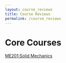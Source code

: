 ```yaml
---
layout: course_reviews
title: Course Reviews
permalink: /course_reviews
---
```


# Core Courses

<a class="nav-link" href="{{site.baseurl}}/me201.html">ME201:Solid Mechanics</a>